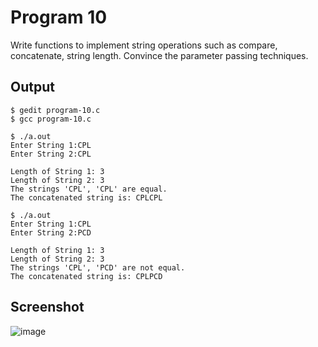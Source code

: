# Program 10

Write functions to implement string operations such as compare, concatenate, string length. Convince the parameter passing techniques.

## Output
 
```shell
$ gedit program-10.c
$ gcc program-10.c

$ ./a.out
Enter String 1:CPL
Enter String 2:CPL

Length of String 1: 3
Length of String 2: 3
The strings 'CPL', 'CPL' are equal.
The concatenated string is: CPLCPL

$ ./a.out
Enter String 1:CPL
Enter String 2:PCD

Length of String 1: 3
Length of String 2: 3
The strings 'CPL', 'PCD' are not equal.
The concatenated string is: CPLPCD

```

## Screenshot

![image](https://user-images.githubusercontent.com/44167922/50373692-b05e8400-0608-11e9-99b3-3e4fdbf0c0e1.png)



